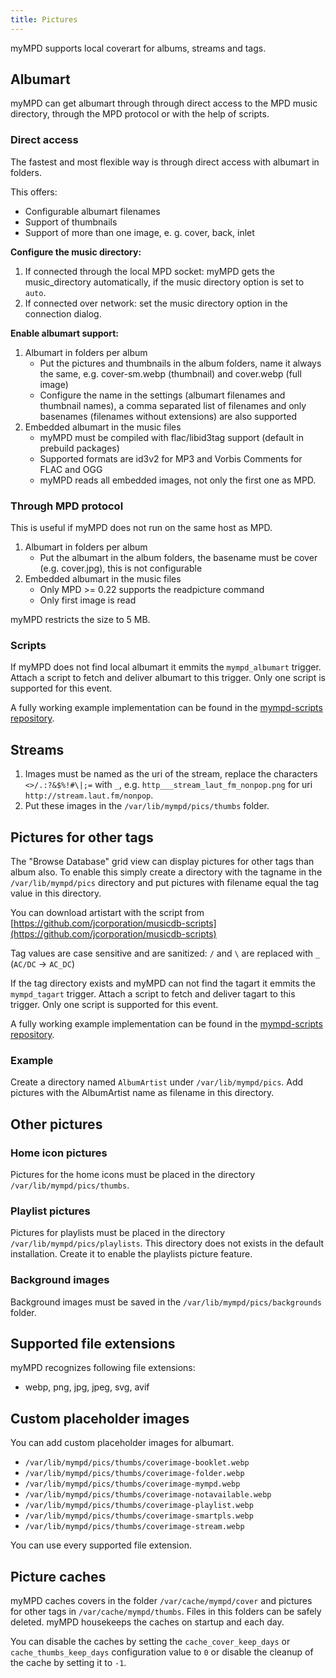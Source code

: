 ```yaml
---
title: Pictures
---
```


myMPD supports local coverart for albums, streams and tags.

## Albumart

myMPD can get albumart through through direct access to the MPD music directory, through the MPD protocol or with the help of scripts.

### Direct access

The fastest and most flexible way is through direct access with albumart in folders.

This offers:

- Configurable albumart filenames
- Support of thumbnails
- Support of more than one image, e. g. cover, back, inlet

**Configure the music directory:**

1. If connected through the local MPD socket: myMPD gets the music_directory automatically, if the music directory option is set to `auto`.
2. If connected over network: set the music directory option in the connection dialog.

**Enable albumart support:**

1. Albumart in folders per album
    - Put the pictures and thumbnails in the album folders, name it always the same, e.g. cover-sm.webp (thumbnail) and cover.webp (full image)
    - Configure the name in the settings (albumart filenames and thumbnail names), a comma separated list of filenames and only basenames (filenames without extensions) are also supported
2. Embedded albumart in the music files
    - myMPD must be compiled with flac/libid3tag support (default in prebuild packages)
    - Supported formats are id3v2 for MP3 and Vorbis Comments for FLAC and OGG
    - myMPD reads all embedded images, not only the first one as MPD.

### Through MPD protocol

This is useful if myMPD does not run on the same host as MPD.

1. Albumart in folders per album
    - Put the albumart in the album folders, the basename must be cover (e.g. cover.jpg), this is not configurable
2. Embedded albumart in the music files
    - Only MPD >= 0.22 supports the readpicture command
    - Only first image is read

myMPD restricts the size to 5 MB.

### Scripts

If myMPD does not find local albumart it emmits the `mympd_albumart` trigger. Attach a script to fetch and deliver albumart to this trigger. Only one script is supported for this event.

A fully working example implementation can be found in the [mympd-scripts repository](https://github.com/jcorporation/mympd-scripts/tree/main/Albumart).

## Streams

1. Images must be named as the uri of the stream, replace the characters `<>/.:?&$%!#\|;=` with `_`, e.g. `http___stream_laut_fm_nonpop.png` for uri `http://stream.laut.fm/nonpop`.
2. Put these images in the `/var/lib/mympd/pics/thumbs` folder.

## Pictures for other tags

The "Browse Database" grid view can display pictures for other tags than album also. To enable this simply create a directory with the tagname in the `/var/lib/mympd/pics` directory and put pictures with filename equal the tag value in this directory.

You can download artistart with the script from [https://github.com/jcorporation/musicdb-scripts](https://github.com/jcorporation/musicdb-scripts)

Tag values are case sensitive and are sanitized: `/` and `\` are replaced with `_` (`AC/DC` -> `AC_DC`)

If the tag directory exists and myMPD can not find the tagart it emmits the `mympd_tagart` trigger. Attach a script to fetch and deliver tagart to this trigger. Only one script is supported for this event.

A fully working example implementation can be found in the [mympd-scripts repository](https://github.com/jcorporation/mympd-scripts/tree/main/Tagart).

### Example

Create a directory named `AlbumArtist` under `/var/lib/mympd/pics`. Add pictures with the AlbumArtist name as filename in this directory.

## Other pictures

### Home icon pictures

Pictures for the home icons must be placed in the directory `/var/lib/mympd/pics/thumbs`.

### Playlist pictures

Pictures for playlists must be placed in the directory `/var/lib/mympd/pics/playlists`. This directory does not exists in the default installation. Create it to enable the playlists picture feature.

### Background images

Background images must be saved in the `/var/lib/mympd/pics/backgrounds` folder.

## Supported file extensions

myMPD recognizes following file extensions:

- webp, png, jpg, jpeg, svg, avif

## Custom placeholder images

You can add custom placeholder images for albumart.

- `/var/lib/mympd/pics/thumbs/coverimage-booklet.webp`
- `/var/lib/mympd/pics/thumbs/coverimage-folder.webp`
- `/var/lib/mympd/pics/thumbs/coverimage-mympd.webp`
- `/var/lib/mympd/pics/thumbs/coverimage-notavailable.webp`
- `/var/lib/mympd/pics/thumbs/coverimage-playlist.webp`
- `/var/lib/mympd/pics/thumbs/coverimage-smartpls.webp`
- `/var/lib/mympd/pics/thumbs/coverimage-stream.webp`

You can use every supported file extension.

## Picture caches

myMPD caches covers in the folder `/var/cache/mympd/cover` and pictures for other tags in `/var/cache/mympd/thumbs`. Files in this folders can be safely deleted. myMPD housekeeps the caches on startup and each day.

You can disable the caches by setting the `cache_cover_keep_days` or `cache_thumbs_keep_days` configuration value to `0` or disable the cleanup of the cache by setting it to `-1`.
